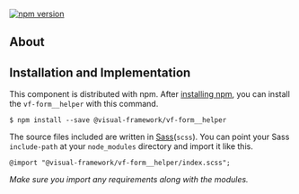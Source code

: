 [![npm version](https://badge.fury.io/js/%40visual-framework%2Fvf-form__helper.svg)](https://badge.fury.io/js/%40visual-framework%2Fvf-form__helper)

## About

## Installation and Implementation

This component is distributed with npm. After [installing npm](https://www.npmjs.com/get-npm), you can install the `vf-form__helper` with this command.

```
$ npm install --save @visual-framework/vf-form__helper
```

The source files included are written in [Sass](http://sass-lang.com)(`scss`). You can point your Sass `include-path` at your `node_modules` directory and import it like this.

```
@import "@visual-framework/vf-form__helper/index.scss";
```

_Make sure you import any requirements along with the modules._
